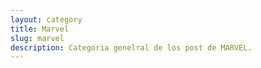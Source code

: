 ```yaml
---
layout: category
title: Marvel
slug: marvel
description: Categoria genelral de los post de MARVEL.
---
```

